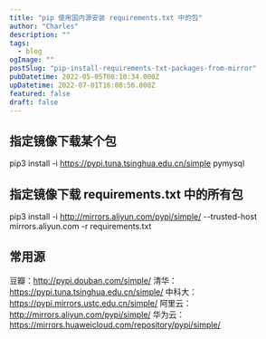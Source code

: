 ```yaml
---
title: "pip 使用国内源安装 requirements.txt 中的包"
author: "Charles"
description: ""
tags:
  - blog
ogImage: ""
postSlug: "pip-install-requirements-txt-packages-from-mirror"
pubDatetime: 2022-05-05T08:10:34.000Z
upDatetime: 2022-07-01T16:08:56.000Z
featured: false
draft: false
---
```


## 指定镜像下载某个包

pip3 install -i https://pypi.tuna.tsinghua.edu.cn/simple pymysql

## 指定镜像下载 requirements.txt 中的所有包

pip3 install -i http://mirrors.aliyun.com/pypi/simple/ --trusted-host mirrors.aliyun.com -r requirements.txt

## 常用源

豆瓣：<http://pypi.douban.com/simple/>
清华：<https://pypi.tuna.tsinghua.edu.cn/simple/>
中科大：<https://pypi.mirrors.ustc.edu.cn/simple/>
阿里云：<http://mirrors.aliyun.com/pypi/simple/>
华为云：<https://mirrors.huaweicloud.com/repository/pypi/simple/>
[
](http://pypi.douban.com/simple/)
